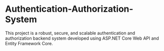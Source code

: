 # Authentication-Authorization-System
This project is a robust, secure, and scalable authentication and authorization backend system developed using ASP.NET Core Web API and Entity Framework Core. 
